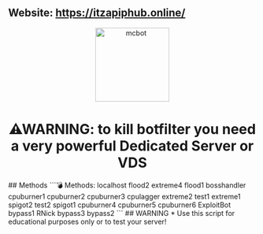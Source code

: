 ## Website: https://itzapiphub.online/
<p align="center"><img src="https://github.com/nejason57mars/mcbot/blob/main/icon/test.ico" width="150px" height="150px" alt="mcbot"></p>
<h1 align="center">⚠WARNING: to kill botfilter you need a very powerful Dedicated Server or VDS</h1>
## Methods
```💣 Methods:
localhost
flood2
extreme4
flood1
bosshandler
cpuburner1
cpuburner2
cpuburner3
cpulagger
extreme2
test1
extreme1
spigot2
test2
spigot1
cpuburner4
cpuburner5
cpuburner6
ExploitBot
bypass1
RNick
bypass3
bypass2
```
## WARNING
* Use this script for educational purposes only or to test your server!
